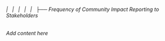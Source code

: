 ###### |   |   |   |   |   ├── Frequency of Community Impact Reporting to Stakeholders

*Add content here*